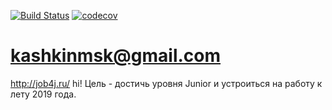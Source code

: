 [![Build Status](https://travis-ci.org/aaawwweee/job4j.svg?branch=master)](https://travis-ci.org/aaawwweee/job4j)
[![codecov](https://codecov.io/gh/aaawwweee/job4j/branch/master/graph/badge.svg)](https://codecov.io/gh/aaawwweee/job4j)
# kashkinmsk@gmail.com
http://job4j.ru/
hi!
Цель - достичь уровня Junior и устроиться на работу к лету 2019 года. 